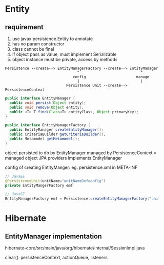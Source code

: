 # Entity
## requirement
1. use javax.persistence.Entity to annotate
2. has no param constructor
3. class cannot be final
4. if object pass as value, must implement Serializable
5. object instance must be private, access by methods

```
Persistence --create--> EntityManagerFactory --create--> EntityManager
                                 ^                            ^
                               config                       manage
                                 |                            |
                            Persistence Unit --create--> PersistenceContext
```
```java
public interface EntityManager {
  public void persist(Object entity);
  public void remove(Object entity);
  public <T> T find(Class<T> entityClass, Object primaryKey);
}

public interface EntityManagerFactory {
  public EntityManager createEntityManager();
  public CriteriaBuilder getCriteriaBuilder();
  public Metamodel getMetamodel();
}
```
object persisted to db by EntityManager managed by PersistenceContext = managed object
JPA providers implements EntityManager

config of creating EntityManger: eg. persistence.xml in META-INF

```java
// JavaEE
@PersistenceUnit(unitName="unitNameDefconfig")
private EntityMangerFactory emf;

// JavaSE
EntityManagerFactory emf = Persistence.createEntityManagerFactory("unitNameDefconfig");
```



# Hibernate
## EntityManager implementation
hibernate-core/src/main/java/org/hibernate/internal/SessionImpl.java

clear(): persistenceContext, actionQueue, listeners


















